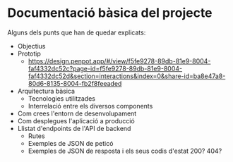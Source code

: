 # Documentació bàsica del projecte
Alguns dels punts que han de quedar explicats:
 * Objectius
 * Prototip
   * https://design.penpot.app/#/view/f5fe9278-89db-81e9-8004-faf4332dc52c?page-id=f5fe9278-89db-81e9-8004-faf4332dc52d&section=interactions&index=0&share-id=ba8e47a8-80d6-8135-8004-fb2f8feeaded
 * Arquitectura bàsica
   * Tecnologies utilitzades
   * Interrelació entre els diversos components
 * Com crees l'entorn de desenvolupament
 * Com desplegues l'aplicació a producció
 * Llistat d'endpoints de l'API de backend
    * Rutes
   * Exemples de JSON de peticó
   * Exemples de JSON de resposta i els seus codis d'estat 200? 404?
